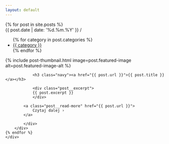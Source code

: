```yaml
---
layout: default
---
```


<section class="latest-posts">
    <div class="wrapper">
    {% for post in site.posts %}
        <div class="post">
            <div class="post__metadata">
                <span class="gray">{{ post.date | date: 
            '%d.%m.%Y' }}</span>&nbsp;<span class="gray-50">/</span>&nbsp;
                <ul class="post__categories">
                    {% for category in post.categories %}
                        <li><a href="">{{ category }}</a></li>
                    {% endfor %}
                </ul>
            </div>
            {% include post-thumbnail.html image=post.featured-image alt=post.featured-image-alt %}
            <div class="post__summary">

                <h3 class="navy"><a href="{{ post.url }}">{{ post.title }}</a></h3>

                <div class="post__excerpt">    
                {{ post.excerpt }}
                </div>
            
            <a class="post__read-more" href="{{ post.url }}">
                Czytaj dalej ›
            </a>

            </div>
        </div>
    {% endfor %}
    </div>
</section>